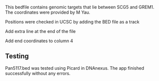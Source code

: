 This bedfile contains genomic targets that lie between SCG5 and GREM1.
The coordinates were provided by M Yau.

Positions were checked in UCSC by adding the BED file as a track

Add extra line at the end of the file

Add end coordinates to column 4

## Testing
Pan5117.bed was tested using Picard in DNAnexus. The app finished successfully without any errors.
